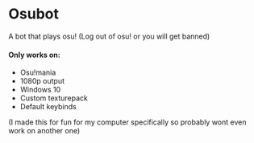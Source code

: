 # Osubot
A bot that plays osu!
(Log out of osu! or you will get banned)

#### Only works on:
- Osu!mania
- 1080p output
- Windows 10
- Custom texturepack
- Default keybinds

(I made this for fun for my computer specifically so probably wont even work on another one)
